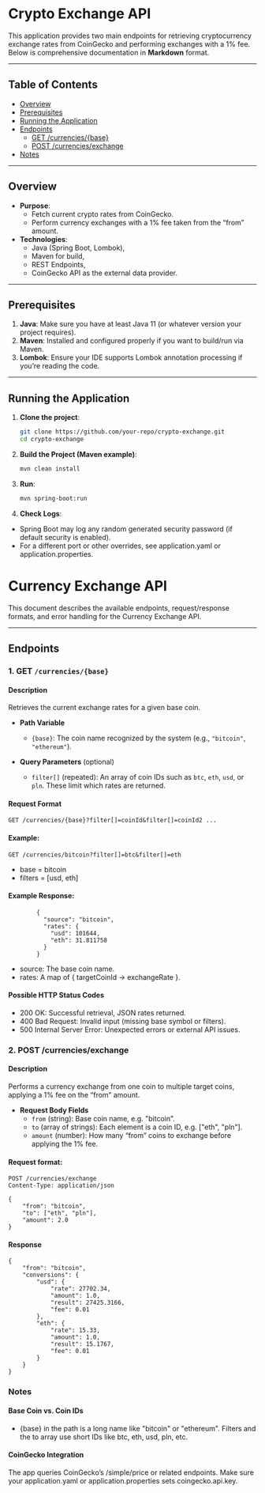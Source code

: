 # Crypto Exchange API

This application provides two main endpoints for retrieving cryptocurrency exchange rates from CoinGecko and performing exchanges with a 1% fee. Below is comprehensive documentation in **Markdown** format.

---

## Table of Contents
- [Overview](#overview)
- [Prerequisites](#prerequisites)
- [Running the Application](#running-the-application)
- [Endpoints](#endpoints)
    - [GET /currencies/{base}](#get-currenciesbase)
    - [POST /currencies/exchange](#post-currenciesexchange)
- [Notes](#notes)
---

## Overview

- **Purpose**:
    - Fetch current crypto rates from CoinGecko.
    - Perform currency exchanges with a 1% fee taken from the “from” amount.
- **Technologies**:
    - Java (Spring Boot, Lombok),
    - Maven for build,
    - REST Endpoints,
    - CoinGecko API as the external data provider.

---

## Prerequisites

1. **Java**: Make sure you have at least Java 11 (or whatever version your project requires).
2. **Maven**: Installed and configured properly if you want to build/run via Maven.
3. **Lombok**: Ensure your IDE supports Lombok annotation processing if you’re reading the code.

---

## Running the Application

1. **Clone the project**:
   ```bash
   git clone https://github.com/your-repo/crypto-exchange.git
   cd crypto-exchange


2. **Build the Project (Maven example)**:
   ```bash
   mvn clean install


3. **Run**:
   ```bash
   mvn spring-boot:run

4. **Check Logs**:

 - Spring Boot may log any random generated security password (if default security is enabled).
 - For a different port or other overrides, see application.yaml or application.properties.

# Currency Exchange API

This document describes the available endpoints, request/response formats, and error handling for the Currency Exchange API.

---

## Endpoints

### 1. GET `/currencies/{base}`

#### Description
Retrieves the current exchange rates for a given base coin.

- **Path Variable**
    - `{base}`: The coin name recognized by the system (e.g., `"bitcoin"`, `"ethereum"`).

- **Query Parameters** (optional)
    - `filter[]` (repeated): An array of coin IDs such as `btc`, `eth`, `usd`, or `pln`. These limit which rates are returned.

#### Request Format

    GET /currencies/{base}?filter[]=coinId&filter[]=coinId2 ...

#### Example:

    GET /currencies/bitcoin?filter[]=btc&filter[]=eth
- base = bitcoin
- filters = [usd, eth]

#### Example Response:

            {
              "source": "bitcoin",
              "rates": {
                "usd": 101644,
                "eth": 31.811758
              }
            }

- source: The base coin name.
- rates: A map of { targetCoinId -> exchangeRate }. 

#### Possible HTTP Status Codes

- 200 OK: Successful retrieval, JSON rates returned.
- 400 Bad Request: Invalid input (missing base symbol or filters).
- 500 Internal Server Error: Unexpected errors or external API issues.

### 2. POST /currencies/exchange
   
#### Description
   
Performs a currency exchange from one coin to multiple target coins, applying a 1% fee on the “from” amount.

- **Request Body Fields**
    - `from` (string): Base coin name, e.g. "bitcoin".
    - `to` (array of strings): Each element is a coin ID, e.g. ["eth", "pln"].
    - `amount` (number): How many “from” coins to exchange before applying the 1% fee.

#### Request format:

    POST /currencies/exchange
    Content-Type: application/json
    
    {
        "from": "bitcoin",
        "to": ["eth", "pln"],
        "amount": 2.0
    }

#### Response

    {
        "from": "bitcoin",
        "conversions": {
            "usd": {
                "rate": 27702.34,
                "amount": 1.0,
                "result": 27425.3166,
                "fee": 0.01
            },
            "eth": {
                "rate": 15.33,
                "amount": 1.0,
                "result": 15.1767,
                "fee": 0.01
            }
        }
    }


### Notes
#### Base Coin vs. Coin IDs

- {base} in the path is a long name like "bitcoin" or "ethereum".
Filters and the to array use short IDs like btc, eth, usd, pln, etc.

#### CoinGecko Integration
The app queries CoinGecko’s /simple/price or related endpoints.
Make sure your application.yaml or application.properties sets coingecko.api.key.
